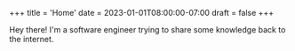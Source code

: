 +++
title = 'Home'
date = 2023-01-01T08:00:00-07:00
draft = false
+++

Hey there! I'm a software engineer trying to share some knowledge back to the internet.
